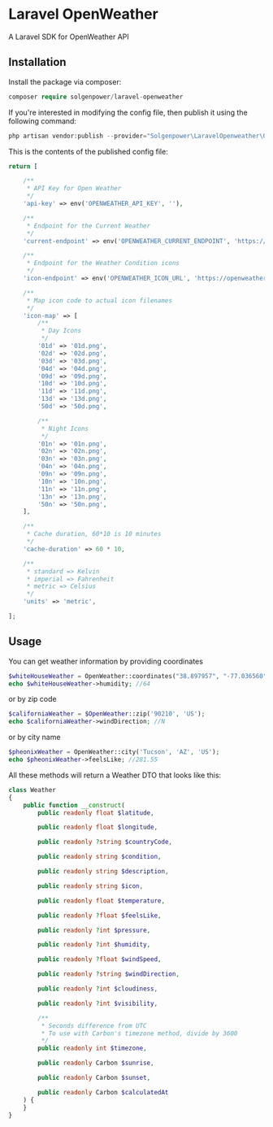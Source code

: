 # Laravel OpenWeather
A Laravel SDK for OpenWeather API


## Installation

Install the package via composer:
```php 
composer require solgenpower/laravel-openweather
```

If you're interested in modifying the config file, then publish it using the following command:
```php 
php artisan vendor:publish --provider="Solgenpower\LaravelOpenweather\OpenWeatherServiceProvider"
```

This is the contents of the published config file:
```php
return [

    /**
     * API Key for Open Weather
     */
    'api-key' => env('OPENWEATHER_API_KEY', ''),

    /**
     * Endpoint for the Current Weather
     */
    'current-endpoint' => env('OPENWEATHER_CURRENT_ENDPOINT', 'https://api.openweathermap.org/data/2.5/'),

    /**
     * Endpoint for the Weather Condition icons
     */
    'icon-endpoint' => env('OPENWEATHER_ICON_URL', 'https://openweathermap.org/img/wn/'),

    /**
     * Map icon code to actual icon filenames
     */
    'icon-map' => [
        /**
         * Day Icons
         */
        '01d' => '01d.png',
        '02d' => '02d.png',
        '03d' => '03d.png',
        '04d' => '04d.png',
        '09d' => '09d.png',
        '10d' => '10d.png',
        '11d' => '11d.png',
        '13d' => '13d.png',
        '50d' => '50d.png',

        /**
         * Night Icons
         */
        '01n' => '01n.png',
        '02n' => '02n.png',
        '03n' => '03n.png',
        '04n' => '04n.png',
        '09n' => '09n.png',
        '10n' => '10n.png',
        '11n' => '11n.png',
        '13n' => '13n.png',
        '50n' => '50n.png',
    ],

    /**
     * Cache duration, 60*10 is 10 minutes
     */
    'cache-duration' => 60 * 10,

    /**
     * standard => Kelvin
     * imperial => Fahrenheit
     * metric => Celsius
     */
    'units' => 'metric',

];
```

## Usage
You can get weather information by providing coordinates
```php 
$whiteHouseWeather = OpenWeather::coordinates("38.897957", "-77.036560");
echo $whiteHouseWeather->humidity; //64
```
or by zip code
```php 
$californiaWeather = $OpenWeather::zip('90210', 'US');
echo $californiaWeather->windDirection; //N
```
or by city name
```php
$pheonixWeather = OpenWeather::city('Tucson', 'AZ', 'US');
echo $pheonixWeather->feelsLike; //281.55
```

All these methods will return a Weather DTO that looks like this:
```php
class Weather
{
    public function __construct(
        public readonly float $latitude,

        public readonly float $longitude,

        public readonly ?string $countryCode,

        public readonly string $condition,

        public readonly string $description,

        public readonly string $icon,

        public readonly float $temperature,

        public readonly ?float $feelsLike,

        public readonly ?int $pressure,

        public readonly ?int $humidity,

        public readonly ?float $windSpeed,

        public readonly ?string $windDirection,

        public readonly ?int $cloudiness,

        public readonly ?int $visibility,

        /**
         * Seconds difference from UTC
         * To use with Carbon's timezone method, divide by 3600
         */
        public readonly int $timezone,

        public readonly Carbon $sunrise,

        public readonly Carbon $sunset,

        public readonly Carbon $calculatedAt
    ) {
    }
}
```


